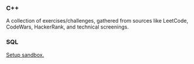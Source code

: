 ### C++
A collection of exercises/challenges, gathered from sources like LeetCode, CodeWars, HackerRank, and technical screenings.

### SQL
[Setup sandbox.](sql/SETUP.md)
